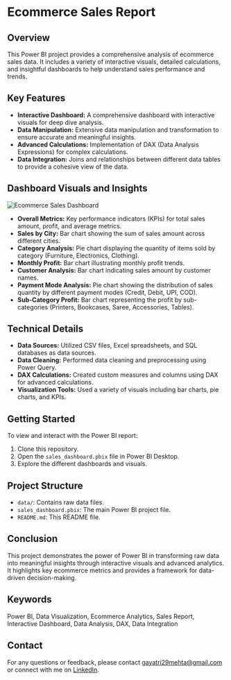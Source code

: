 # Ecommerce Sales Report

## Overview
This Power BI project provides a comprehensive analysis of ecommerce sales data. It includes a variety of interactive visuals, detailed calculations, and insightful dashboards to help understand sales performance and trends.

## Key Features
- **Interactive Dashboard:** A comprehensive dashboard with interactive visuals for deep dive analysis.
- **Data Manipulation:** Extensive data manipulation and transformation to ensure accurate and meaningful insights.
- **Advanced Calculations:** Implementation of DAX (Data Analysis Expressions) for complex calculations.
- **Data Integration:** Joins and relationships between different data tables to provide a cohesive view of the data.

## Dashboard Visuals and Insights
![Ecommerce Sales Dashboard](dashboard.png)

- **Overall Metrics:** Key performance indicators (KPIs) for total sales amount, profit, and average metrics.
- **Sales by City:** Bar chart showing the sum of sales amount across different cities.
- **Category Analysis:** Pie chart displaying the quantity of items sold by category (Furniture, Electronics, Clothing).
- **Monthly Profit:** Bar chart illustrating monthly profit trends.
- **Customer Analysis:** Bar chart indicating sales amount by customer names.
- **Payment Mode Analysis:** Pie chart showing the distribution of sales quantity by different payment modes (Credit, Debit, UPI, COD).
- **Sub-Category Profit:** Bar chart representing the profit by sub-categories (Printers, Bookcases, Saree, Accessories, Tables).

## Technical Details
- **Data Sources:** Utilized CSV files, Excel spreadsheets, and SQL databases as data sources.
- **Data Cleaning:** Performed data cleaning and preprocessing using Power Query.
- **DAX Calculations:** Created custom measures and columns using DAX for advanced calculations.
- **Visualization Tools:** Used a variety of visuals including bar charts, pie charts, and KPIs.

## Getting Started
To view and interact with the Power BI report:
1. Clone this repository.
2. Open the `sales_dashboard.pbix` file in Power BI Desktop.
3. Explore the different dashboards and visuals.

## Project Structure
- `data/`: Contains raw data files.
- `sales_dashboard.pbix`: The main Power BI project file.
- `README.md`: This README file.

## Conclusion
This project demonstrates the power of Power BI in transforming raw data into meaningful insights through interactive visuals and advanced analytics. It highlights key ecommerce metrics and provides a framework for data-driven decision-making.

## Keywords
Power BI, Data Visualization, Ecommerce Analytics, Sales Report, Interactive Dashboard, Data Analysis, DAX, Data Integration

## Contact
For any questions or feedback, please contact [gayatri29mehta@gmail.com](mailto:gayatri29mehta@gmail.com) or connect with me on [LinkedIn](https://www.linkedin.com/in/gayatri-mehta-777259237/).
